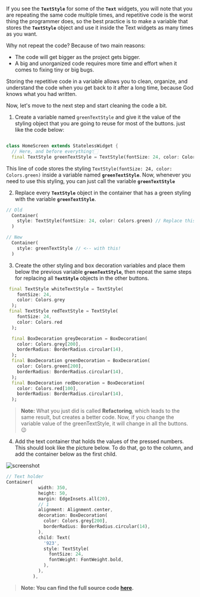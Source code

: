If you see the **`TextStyle`** for some of the **`Text`** widgets, you will note that you are repeating the same code multiple times, and repetitive code is the worst thing the programmer does, so the best practice is to make a variable that stores the **`TextStyle`** object and use it inside the Text widgets as many times as you want.

Why not repeat the code? Because of two main reasons:

- The code will get bigger as the project gets bigger.
- A big and unorganized code requires more time and effort when it comes to fixing tiny or big bugs.

Storing the repetitive code in a variable allows you to clean, organize, and understand the code when you get back to it after a long time, because God knows what you had written.

Now, let's move to the next step and start cleaning the code a bit.

1. Create a variable named `greenTextStyle` and give it the value of the styling object that you are going to reuse for most of the buttons. just like the code below:

```dart

class HomeScreen extends StatelessWidget {
  // Here, and before everything👇🏻
  final TextStyle greenTextStyle = TextStyle(fontSize: 24, color: Colors.green);
```

This line of code stores the styling `TextStyle(fontSize: 24, color: Colors.green)` inside a variable named **`greenTextStyle`**. Now, whenever you need to use this styling, you can just call the variable **`greenTextStyle`**

2. Replace every **`TextStyle`** object in the container that has a green styling with the variable **`greenTextStyle`**.

```dart
// Old
  Container(
    style: TextStyle(fontSize: 24, color: Colors.green) // Replace this
  )

// New
  Container(
    style: greenTextStyle // <-- with this!
  )
```

3. Create the other styling and box decoration variables and place them below the previous variable **`greenTextStyle`**, then repeat the same steps for replacing all **`TextStyle`** objects in the other buttons.

```dart
 final TextStyle whiteTextStyle = TextStyle(
    fontSize: 24,
    color: Colors.grey
  );
 final TextStyle redTextStyle = TextStyle(
    fontSize: 24,
    color: Colors.red
  );

  final BoxDecoration greyDecoration = BoxDecoration(
    color: Colors.grey[200],
    borderRadius: BorderRadius.circular(14),
  );
  final BoxDecoration greenDecoration = BoxDecoration(
    color: Colors.green[200],
    borderRadius: BorderRadius.circular(14),
  );
  final BoxDecoration redDecoration = BoxDecoration(
    color: Colors.red[100],
    borderRadius: BorderRadius.circular(14),
  );

```

> **Note:** What you just did is called **Refactoring**, which leads to the same result, but creates a better code. Now, if you change the variable value of the greenTextStyle, it will change in all the buttons. 😉

4. Add the text container that holds the values of the pressed numbers. This should look like the picture below. To do that, go to the column, and add the container below as the first child.

![screenshot](https://user-images.githubusercontent.com/24327781/133928283-eab43fd9-056a-40a6-9890-f61221d12c92.png)

```dart
// Text holder
Container(
            width: 350,
            height: 50,
            margin: EdgeInsets.all(20),
            // 1
            alignment: Alignment.center,
            decoration: BoxDecoration(
              color: Colors.grey[200],
              borderRadius: BorderRadius.circular(14),
            ),
            child: Text(
              '923',
              style: TextStyle(
                fontSize: 24,
                fontWeight: FontWeight.bold,
              ),
            ),
          ),
```

> **Note: You can find the full source code [here](https://github.com/Northwest-content/flutter_calculator_ui_app).**

